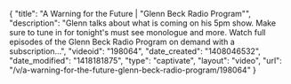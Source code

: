 {
    "title": "A Warning for the Future | \"Glenn Beck Radio Program\"",
    "description": "Glenn talks about what is coming on his 5pm show. Make sure to tune in for tonight's must see monologue and more. Watch full episodes of the Glenn Beck Radio Program on demand with a subscription...",
    "videoid": "198064",
    "date_created": "1408046532",
    "date_modified": "1418181875",
    "type": "captivate",
    "layout": "video",
    "url": "\/v\/a-warning-for-the-future-glenn-beck-radio-program\/198064"
}